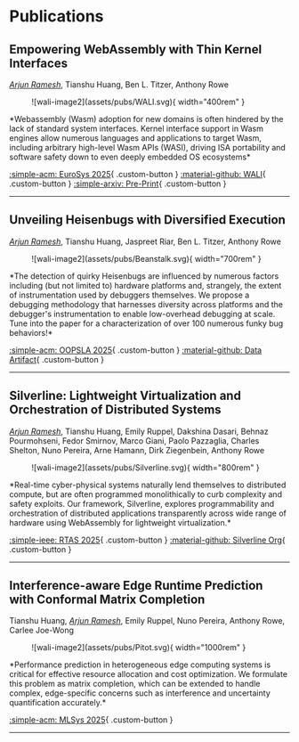# Publications

## Empowering WebAssembly with Thin Kernel Interfaces
<div class="custom-line-height">
<i><u>Arjun Ramesh</u></i>, Tianshu Huang, Ben L. Titzer, Anthony Rowe
</div>

<figure markdown="span">
  ![wali-image2](assets/pubs/WALI.svg){ width="400rem" }
</figure>
*Webassembly (Wasm) adoption for new domains is often hindered by the lack of standard system interfaces.
Kernel interface support in Wasm engines allow numerous languages and applications to target Wasm, including 
arbitrary high-level Wasm APIs (WASI), driving ISA portability and software safety down to even deeply embedded 
OS ecosystems*

[:simple-acm: EuroSys 2025](https://doi.org/10.1145/3689031.3717470){ .custom-button }
[:material-github: WALI](https://github.com/arjunr2/WALI){ .custom-button }
[:simple-arxiv: Pre-Print](https://github.com/arjunr2/WALI){ .custom-button }
<!---
[:simple-arxiv: Arxiv](https://devpost.com/software/enrich-an-education-platform-to-increase-collaboration){ .custom-button }
--->




---

## Unveiling Heisenbugs with Diversified Execution
<div class="custom-line-height">
<i><u>Arjun Ramesh</u></i>, Tianshu Huang, Jaspreet Riar, Ben L. Titzer, Anthony Rowe
</div>

<figure markdown="span">
  ![wali-image2](assets/pubs/Beanstalk.svg){ width="700rem" }
</figure>
*The detection of quirky Heisenbugs are influenced by numerous factors including (but not limited to) hardware platforms
and, strangely, the extent of instrumentation used by debuggers themselves. 
We propose a debugging methodology that harnesses diversity across platforms 
and the debugger's instrumentation to enable low-overhead debugging at scale.
Tune into the paper for a characterization of over 100 numerous funky bug behaviors!*

[:simple-acm: OOPSLA 2025](https://doi.org/10.1145/3720428){ .custom-button }
[:material-github: Data Artifact](https://doi.org/10.5281/zenodo.14933663){ .custom-button }





---

## Silverline: Lightweight Virtualization and Orchestration of Distributed Systems
<div class="custom-line-height">
<i><u>Arjun Ramesh</u></i>, Tianshu Huang, Emily Ruppel, Dakshina Dasari, Behnaz Pourmohseni, Fedor Smirnov, 
Marco Giani, Paolo Pazzaglia, Charles Shelton, Nuno Pereira, Arne Hamann, Dirk Ziegenbein, Anthony Rowe
</div>

<figure markdown="span">
  ![wali-image2](assets/pubs/Silverline.svg){ width="800rem" }
</figure>
*Real-time cyber-physical systems naturally lend themselves to distributed compute, but are often programmed monolithically to curb complexity 
and safety exploits.
Our framework, Silverline, explores programmability and orchestration of distributed applications transparently
across wide range of hardware using WebAssembly for lightweight virtualization.* 

[:simple-ieee:  RTAS 2025](#){ .custom-button }
[:material-github: Silverline Org](https://github.com/SilverLineFramework){ .custom-button }





---

## Interference-aware Edge Runtime Prediction with Conformal Matrix Completion
<div class="custom-line-height">
Tianshu Huang, <i><u>Arjun Ramesh</u></i>, Emily Ruppel, Nuno Pereira, Anthony Rowe, Carlee Joe-Wong
</div>

<figure markdown="span">
  ![wali-image2](assets/pubs/Pitot.svg){ width="1000rem" }
</figure>
*Performance prediction in heterogeneous edge computing systems is critical for effective resource allocation and cost optimization.
We formulate this problem as matrix completion, which can be extended to handle complex, edge-specific concerns 
such as interference and uncertainty quantification accurately.*

[:simple-acm: MLSys 2025](#){ .custom-button }

---

